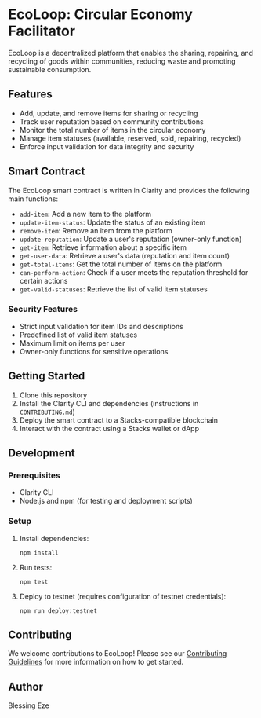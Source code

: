 # EcoLoop: Circular Economy Facilitator

EcoLoop is a decentralized platform that enables the sharing, repairing, and recycling of goods within communities, reducing waste and promoting sustainable consumption.

## Features

- Add, update, and remove items for sharing or recycling
- Track user reputation based on community contributions
- Monitor the total number of items in the circular economy
- Manage item statuses (available, reserved, sold, repairing, recycled)
- Enforce input validation for data integrity and security

## Smart Contract

The EcoLoop smart contract is written in Clarity and provides the following main functions:

- `add-item`: Add a new item to the platform
- `update-item-status`: Update the status of an existing item
- `remove-item`: Remove an item from the platform
- `update-reputation`: Update a user's reputation (owner-only function)
- `get-item`: Retrieve information about a specific item
- `get-user-data`: Retrieve a user's data (reputation and item count)
- `get-total-items`: Get the total number of items on the platform
- `can-perform-action`: Check if a user meets the reputation threshold for certain actions
- `get-valid-statuses`: Retrieve the list of valid item statuses

### Security Features

- Strict input validation for item IDs and descriptions
- Predefined list of valid item statuses
- Maximum limit on items per user
- Owner-only functions for sensitive operations

## Getting Started

1. Clone this repository
2. Install the Clarity CLI and dependencies (instructions in `CONTRIBUTING.md`)
3. Deploy the smart contract to a Stacks-compatible blockchain
4. Interact with the contract using a Stacks wallet or dApp

## Development

### Prerequisites

- Clarity CLI
- Node.js and npm (for testing and deployment scripts)

### Setup

1. Install dependencies:
   ```
   npm install
   ```

2. Run tests:
   ```
   npm test
   ```

3. Deploy to testnet (requires configuration of testnet credentials):
   ```
   npm run deploy:testnet
   ```

## Contributing

We welcome contributions to EcoLoop! Please see our [Contributing Guidelines](CONTRIBUTING.md) for more information on how to get started.



## Author

Blessing Eze